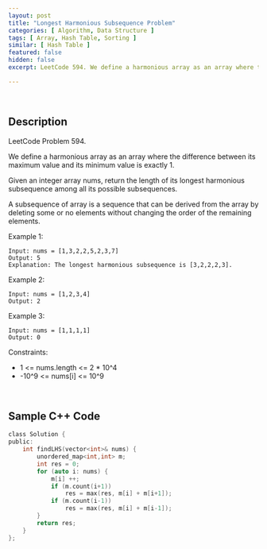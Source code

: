 ```yaml
---
layout: post
title: "Longest Harmonious Subsequence Problem"
categories: [ Algorithm, Data Structure ]
tags: [ Array, Hash Table, Sorting ]
similar: [ Hash Table ]
featured: false
hidden: false
excerpt: LeetCode 594. We define a harmonious array as an array where the difference between its maximum value and its minimum value is exactly 1.

---
```


<br />

## Description

LeetCode Problem 594.

We define a harmonious array as an array where the difference between its maximum value and its minimum value is exactly 1.

Given an integer array nums, return the length of its longest harmonious subsequence among all its possible subsequences.

A subsequence of array is a sequence that can be derived from the array by deleting some or no elements without changing the order of the remaining elements.

Example 1:
```
Input: nums = [1,3,2,2,5,2,3,7]
Output: 5
Explanation: The longest harmonious subsequence is [3,2,2,2,3].
```

Example 2:
```
Input: nums = [1,2,3,4]
Output: 2
```

Example 3:
```
Input: nums = [1,1,1,1]
Output: 0
```

Constraints:
* 1 <= nums.length <= 2 * 10^4
* -10^9 <= nums[i] <= 10^9

<br />

## Sample C++ Code


```c
class Solution {
public:
    int findLHS(vector<int>& nums) {
        unordered_map<int,int> m;
        int res = 0;
        for (auto i: nums) {
            m[i] ++;
            if (m.count(i+1))
                res = max(res, m[i] + m[i+1]);
            if (m.count(i-1))
                res = max(res, m[i] + m[i-1]);
        }
        return res;        
    }
};
```


